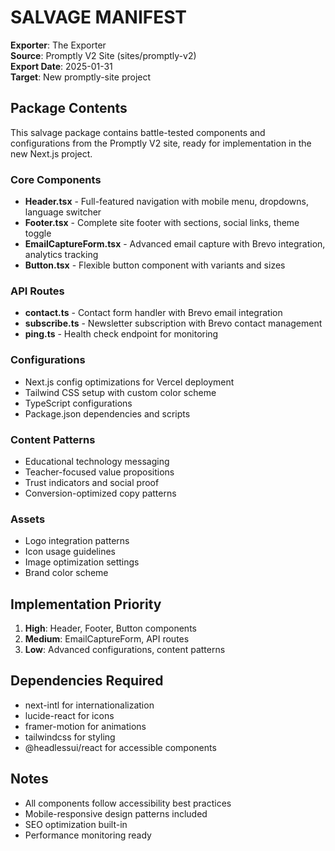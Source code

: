 # SALVAGE MANIFEST

**Exporter**: The Exporter  
**Source**: Promptly V2 Site (sites/promptly-v2)  
**Export Date**: 2025-01-31  
**Target**: New promptly-site project  

## Package Contents

This salvage package contains battle-tested components and configurations from the Promptly V2 site, ready for implementation in the new Next.js project.

### Core Components
- **Header.tsx** - Full-featured navigation with mobile menu, dropdowns, language switcher
- **Footer.tsx** - Complete site footer with sections, social links, theme toggle
- **EmailCaptureForm.tsx** - Advanced email capture with Brevo integration, analytics tracking
- **Button.tsx** - Flexible button component with variants and sizes

### API Routes
- **contact.ts** - Contact form handler with Brevo email integration
- **subscribe.ts** - Newsletter subscription with Brevo contact management
- **ping.ts** - Health check endpoint for monitoring

### Configurations
- Next.js config optimizations for Vercel deployment
- Tailwind CSS setup with custom color scheme
- TypeScript configurations
- Package.json dependencies and scripts

### Content Patterns
- Educational technology messaging
- Teacher-focused value propositions
- Trust indicators and social proof
- Conversion-optimized copy patterns

### Assets
- Logo integration patterns
- Icon usage guidelines
- Image optimization settings
- Brand color scheme

## Implementation Priority
1. **High**: Header, Footer, Button components
2. **Medium**: EmailCaptureForm, API routes
3. **Low**: Advanced configurations, content patterns

## Dependencies Required
- next-intl for internationalization
- lucide-react for icons
- framer-motion for animations
- tailwindcss for styling
- @headlessui/react for accessible components

## Notes
- All components follow accessibility best practices
- Mobile-responsive design patterns included
- SEO optimization built-in
- Performance monitoring ready